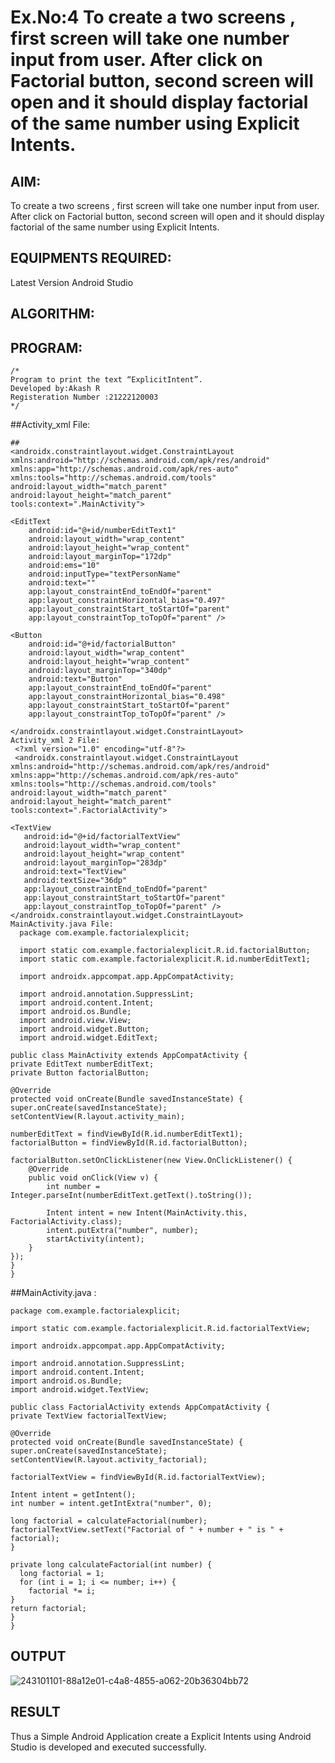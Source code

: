 # Ex.No:4 To create a two screens , first screen will take one number input from user. After click on Factorial button, second screen will open and it should display factorial of the same number using Explicit Intents.


## AIM:

To create a two screens , first screen will take one number input from user. After click on Factorial button, second screen will open and it should display factorial of the same number using Explicit Intents.


## EQUIPMENTS REQUIRED:

Latest Version Android Studio

## ALGORITHM:



## PROGRAM:
```
/*
Program to print the text “ExplicitIntent”.
Developed by:Akash R
Registeration Number :21222120003
*/
```
##Activity_xml File:
```
##
<androidx.constraintlayout.widget.ConstraintLayout    xmlns:android="http://schemas.android.com/apk/res/android"
xmlns:app="http://schemas.android.com/apk/res-auto"
xmlns:tools="http://schemas.android.com/tools"
android:layout_width="match_parent"
android:layout_height="match_parent"
tools:context=".MainActivity">

<EditText
    android:id="@+id/numberEditText1"
    android:layout_width="wrap_content"
    android:layout_height="wrap_content"
    android:layout_marginTop="172dp"
    android:ems="10"
    android:inputType="textPersonName"
    android:text=""
    app:layout_constraintEnd_toEndOf="parent"
    app:layout_constraintHorizontal_bias="0.497"
    app:layout_constraintStart_toStartOf="parent"
    app:layout_constraintTop_toTopOf="parent" />

<Button
    android:id="@+id/factorialButton"
    android:layout_width="wrap_content"
    android:layout_height="wrap_content"
    android:layout_marginTop="340dp"
    android:text="Button"
    app:layout_constraintEnd_toEndOf="parent"
    app:layout_constraintHorizontal_bias="0.498"
    app:layout_constraintStart_toStartOf="parent"
    app:layout_constraintTop_toTopOf="parent" />

</androidx.constraintlayout.widget.ConstraintLayout>
Activity_xml 2 File:
 <?xml version="1.0" encoding="utf-8"?>
 <androidx.constraintlayout.widget.ConstraintLayout        xmlns:android="http://schemas.android.com/apk/res/android"
xmlns:app="http://schemas.android.com/apk/res-auto"
xmlns:tools="http://schemas.android.com/tools"
android:layout_width="match_parent"
android:layout_height="match_parent"
tools:context=".FactorialActivity">

<TextView
   android:id="@+id/factorialTextView"
   android:layout_width="wrap_content"
   android:layout_height="wrap_content"
   android:layout_marginTop="283dp"
   android:text="TextView"
   android:textSize="36dp"
   app:layout_constraintEnd_toEndOf="parent"
   app:layout_constraintStart_toStartOf="parent"
   app:layout_constraintTop_toTopOf="parent" />
</androidx.constraintlayout.widget.ConstraintLayout>
MainActivity.java File:
  package com.example.factorialexplicit;

  import static com.example.factorialexplicit.R.id.factorialButton;
  import static com.example.factorialexplicit.R.id.numberEditText1;

  import androidx.appcompat.app.AppCompatActivity;

  import android.annotation.SuppressLint;
  import android.content.Intent;
  import android.os.Bundle;
  import android.view.View;
  import android.widget.Button;
  import android.widget.EditText;

public class MainActivity extends AppCompatActivity {
private EditText numberEditText;
private Button factorialButton;

@Override
protected void onCreate(Bundle savedInstanceState) {
super.onCreate(savedInstanceState);
setContentView(R.layout.activity_main);

numberEditText = findViewById(R.id.numberEditText1);
factorialButton = findViewById(R.id.factorialButton);

factorialButton.setOnClickListener(new View.OnClickListener() {
    @Override
    public void onClick(View v) {
        int number = Integer.parseInt(numberEditText.getText().toString());

        Intent intent = new Intent(MainActivity.this, FactorialActivity.class);
        intent.putExtra("number", number);
        startActivity(intent);
    }
});
}
}
```
##MainActivity.java :
```
package com.example.factorialexplicit;

import static com.example.factorialexplicit.R.id.factorialTextView;

import androidx.appcompat.app.AppCompatActivity;

import android.annotation.SuppressLint;
import android.content.Intent;
import android.os.Bundle;
import android.widget.TextView;

public class FactorialActivity extends AppCompatActivity {
private TextView factorialTextView;

@Override
protected void onCreate(Bundle savedInstanceState) {
super.onCreate(savedInstanceState);
setContentView(R.layout.activity_factorial);

factorialTextView = findViewById(R.id.factorialTextView);

Intent intent = getIntent();
int number = intent.getIntExtra("number", 0);

long factorial = calculateFactorial(number);
factorialTextView.setText("Factorial of " + number + " is " + factorial);
}

private long calculateFactorial(int number) {
  long factorial = 1;
  for (int i = 1; i <= number; i++) {
    factorial *= i;
}
return factorial;
}
}
```
## OUTPUT


![243101101-88a12e01-c4a8-4855-a062-20b36304bb72](https://github.com/suryacse05/Mobile-Application-Development/assets/135735278/2b7c66fc-b97f-4094-909f-4465ddf3d3b0)


## RESULT
Thus a Simple Android Application create a Explicit Intents using Android Studio is developed and executed successfully.


